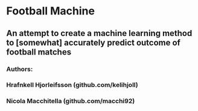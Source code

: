 # Football Machine
## An attempt to create a machine learning method to [somewhat] accurately predict outcome of football matches
### Authors:
### Hrafnkell Hjorleifsson (github.com/kelihjoll)
### Nicola Macchitella (github.com/macchi92)
